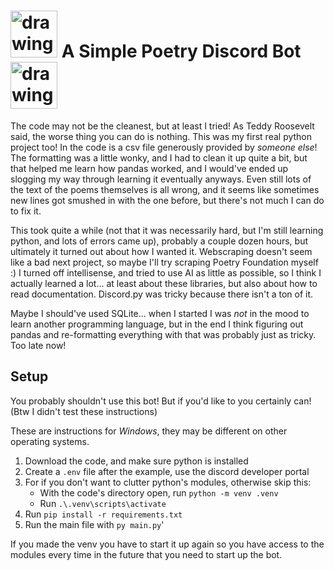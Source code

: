 # <img src="https://prisonerexpress.org/wp-content/uploads/2016/09/Pe-Poetry-Icon.png" alt="drawing" width="75"/> A Simple Poetry Discord Bot <img src="https://prisonerexpress.org/wp-content/uploads/2016/09/Pe-Poetry-Icon.png" alt="drawing" width="75"/>

The code may not be the cleanest, but at least I tried! As Teddy Roosevelt said, the worse thing you can do is nothing.
This was my first real python project too!
In the code is a csv file generously provided by *someone else*! The formatting was a little wonky, and I had to clean it up quite a bit, but that helped me learn how pandas worked, and I would've ended up slogging my way through learning it eventually anyways. Even still lots of the text of the poems themselves is all wrong, and it seems like sometimes new lines got smushed in with the one before, but there's not much I can do to fix it.

This took quite a while (not that it was necessarily hard, but I'm still learning python, and lots of errors came up), probably a couple dozen hours, but ultimately it turned out about how I wanted it. Webscraping doesn't seem like a bad next project, so maybe I'll try scraping Poetry Foundation myself :)
I turned off intellisense, and tried to use AI as little as possible, so I think I actually learned a lot... at least about these libraries, but also about how to read documentation. Discord.py was tricky because there isn't a ton of it.

Maybe I should've used SQLite... when I started I was *not* in the mood to learn another programming language, but in the end I think figuring out pandas and re-formatting everything with that was probably just as tricky. Too late now!

## Setup
You probably shouldn't use this bot! But if you'd like to you certainly can! (Btw I didn't test these instructions)

These are instructions for *Windows*, they may be different on other operating systems.
1) Download the code, and make sure python is installed
2) Create a `.env` file after the example, use the discord developer portal
3) For if you don't want to clutter python's modules, otherwise skip this:
    - With the code's directory open, run `python -m venv .venv`
    - Run `.\.venv\scripts\activate`
4) Run `pip install -r requirements.txt`
5) Run the main file with `py main.py`'

If you made the venv you have to start it up again so you have access to the modules every time in the future that you need to start up the bot.
